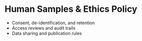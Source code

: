 # Human Samples & Ethics Policy

- Consent, de-identification, and retention
- Access reviews and audit trails
- Data sharing and publication rules
